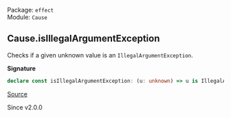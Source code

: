 Package: `effect`<br />
Module: `Cause`<br />

## Cause.isIllegalArgumentException

Checks if a given unknown value is an `IllegalArgumentException`.

**Signature**

```ts
declare const isIllegalArgumentException: (u: unknown) => u is IllegalArgumentException
```

[Source](https://github.com/Effect-TS/effect/tree/main/packages/effect/src/Cause.ts#L1358)

Since v2.0.0